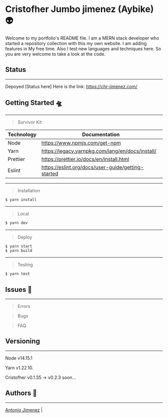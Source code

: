 # Cristofher Jumbo jimenez (Aybike) 👽

Welcome to my portfolio's README file. I am a MERN stack developer who started a repository collection with this my own website. I am adding features in My free time. Also I test new languages and techniques here. So you are very welcome to take a look at the code.

## Status
---

Depoyed [Status here] Here is the link: https://chr-jimenez.com/

## Getting Started 🛸

---

> Survivor Kit

| Technology | Documentation                                      |
| ---------- | -------------------------------------------------- |
| Node       | https://www.npmjs.com/get-npm                      |
| Yarn       | https://legacy.yarnpkg.com/lang/en/docs/install/   |
| Prettier   | https://prettier.io/docs/en/install.html           |
| Eslint     | https://eslint.org/docs/user-guide/getting-started |

---

> Installation

```sh
$ yarn install
```

---

> Local

```sh
$ yarn dev
```

---

> Deploy

```
$ yarn start
$ yarn build
```

---

> Testing

```sh
$ yarn test
```

## Issues 🐙

---

> Errors

> Bugs

> FAQ

## Versioning

---

Node v14.15.1

Yarn v1.22.10.

Cristofher v0.1.35 -> v0.2.3 soon...

## Authors 👾

---

[Antonio Jimenez](https://github.com/Tonnraus) |

